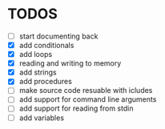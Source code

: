 # TODOS

- [ ] start documenting back
- [x] add conditionals
- [x] add loops
- [x] reading and writing to memory
- [x] add strings
- [x] add procedures
- [ ] make source code resuable with icludes
- [ ] add support for command line arguments
- [ ] add support for reading from stdin
- [ ] add variables
